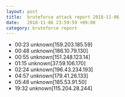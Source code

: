 ```yaml
---
layout: post
title:  bruteforce attack report 2018-11-06
date:   2018-11-06 23:59:59 +09:00
category: bruteforce report
---
```


* 00:23 unknown[159.203.185.59]
* 00:48 unknown[186.10.79.130]
* 00:55 unknown[151.248.123.14]
* 01:15 unknown[37.59.106.170]
* 02:24 unknown[196.43.234.193]
* 04:57 unknown[179.41.26.133]
* 05:48 unknown[185.53.91.50]
* 19:32 unknown[115.204.28.244]
